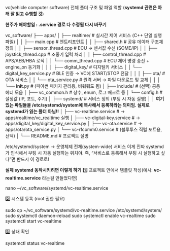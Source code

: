 
vc(vehicle computer software) 전체 폴더 구조 및 파일 역할
(**systemd 관련은 아래 잘 읽고 수행할 것**)

**현주가 해야할일 : .service 경로 다 수정됨 다시 바꾸기**

vc_software/
├── apps/
│   ├── realtime/                  # 실시간 제어 서비스 (C++ 단일 실행파일)
│   │   ├── main.cpp               # 엔트리포인트
│   │   ├── shared.h               # 공유 데이터 구조체 정의
│   │   ├── sensor_thread.cpp      # ECU → 센서값 수신 (SOME/IP)
│   │   ├── joystick_thread.cpp    # 조종기 입력 처리
│   │   ├── control_thread.cpp     # APS/AEB/HBA 로직
│   │   └── comm_thread.cpp        # ECU 제어 명령 송신 + engine_on 동기화
│   │
│   ├── digital_key/               # 디지털키 서비스
│   │   └── digital_key_service.py # BLE 인증 → VC에 START/STOP 전달
│   │
│   ├── ota/                       # OTA 서비스
│   │   └── ota_service.py         # 원격 서버 → 파일 다운로드 및 교체
│   │
│   └── __init__.py                # (파이썬 패키지 관리용, 비워둬도 됨)
│
├── include/                       # (선택) 공용 헤더 모음
│   ├── vc_common.h                # 상수, enum, 로그 매크로 등
│   └── config.h                   # 설정값 (IP, 포트, 주기)
│
├── systemd/                       # 서비스 정의 (부팅 시 자동 실행)
│   │ **여기 있는 파일들을 /etc/systemd/system에 복사해서 등록하라는 의미임. 실제로 systemd가 읽는 폴더 아님!!**
│   ├── vc-realtime.service        # → apps/realtime/vc_realtime 실행
│   ├── vc-digital-key.service     # → apps/digital_key/digital_key_service.py
│   ├── vc-ota.service             # → apps/ota/ota_service.py
│   └── vc-rfcomm0.service         # (블루투스 직렬 포트용, 선택)
│
└── README.md                      # 프로젝트 설명




/etc/systemd/system → 운영체제 전체(system-wide) 서비스
이게 진짜 systemd가 인식해서 부팅 시 자동 실행하는 위치야.
즉, “서비스로 등록해서 부팅 시 실행하고 싶다”면 반드시 이 경로로!

**실제 systemd 동작시키려면 이렇게 하기**
1️⃣ 프로젝트 안에서 템플릿 작성(예시: **vc-realtime.service** 라는걸 만들었다면)

nano ~/vc_software/systemd/vc-realtime.service


2️⃣ 시스템 등록 (root 권한 필요)

sudo cp ~/vc_software/systemd/vc-realtime.service /etc/systemd/system/
sudo systemctl daemon-reload
sudo systemctl enable vc-realtime
sudo systemctl start vc-realtime


3️⃣ 상태 확인

systemctl status vc-realtime
